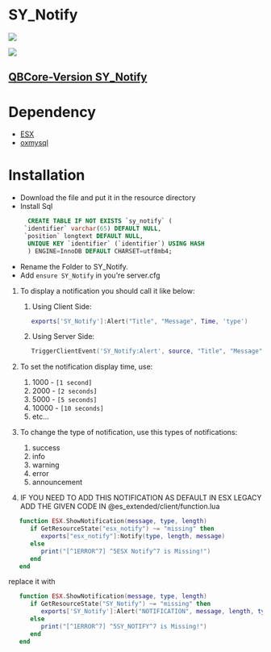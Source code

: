 # SY_Notify

<kbd><img src="https://user-images.githubusercontent.com/89760730/236665874-97ffd5ca-6abb-4f30-8fb9-1920847baaf3.png" /><kbd>
   
<kbd><img src="https://user-images.githubusercontent.com/89760730/234043343-a3402e7b-e702-4106-88ff-c04dbe07f3e0.png" /></kbd>


## [QBCore-Version SY_Notify](https://github.com/SYNO-SY/SY_Notify-QBCore)

# Dependency
  - [ESX](https://github.com/esx-framework/esx_core)
  - [oxmysql](https://github.com/overextended/oxmysql)
  
# Installation
  - Download the file and put it in the resource directory
  - Install Sql
    ```sql
      CREATE TABLE IF NOT EXISTS `sy_notify` (
     `identifier` varchar(65) DEFAULT NULL,
     `position` longtext DEFAULT NULL,
      UNIQUE KEY `identifier` (`identifier`) USING HASH
      ) ENGINE=InnoDB DEFAULT CHARSET=utf8mb4;
    ```
  - Rename the Folder to SY_Notify.
  - Add ```ensure SY_Notify``` in you're server.cfg

1. To display a notification you should call it like below:
   1. Using Client Side:
    ```lua
       exports['SY_Notify']:Alert("Title", "Message", Time, 'type')
    ```
   2. Using Server Side:
    ```lua 
       TriggerClientEvent('SY_Notify:Alert', source, "Title", "Message", Time, 'type')
    ```
2. To set the notification display time, use:
   1. 1000 - `[1 second]`
   2. 2000 - `[2 seconds]`
   3. 5000 - `[5 seconds]`
   4. 10000 - `[10 seconds]`
   5. etc...

3. To change the type of notification, use this types of notifications:
   1. success
   2. info
   3. warning
   4. error
   5. announcement

5. IF YOU NEED TO ADD THIS NOTIFICATION AS DEFAULT IN ESX LEGACY ADD THE GIVEN CODE IN @es_extended/client/function.lua

```lua
   function ESX.ShowNotification(message, type, length)
      if GetResourceState("esx_notify") ~= "missing" then
         exports["esx_notify"]:Notify(type, length, message)
      else
         print("[^1ERROR^7] ^5ESX Notify^7 is Missing!")
      end
   end
```
replace it with
```lua
   function ESX.ShowNotification(message, type, length)
      if GetResourceState("SY_Notify") ~= "missing" then
         exports['SY_Notify']:Alert("NOTIFICATION", message, length, type)
      else
         print("[^1ERROR^7] ^5SY_NOTIFY^7 is Missing!")
      end
   end
```

